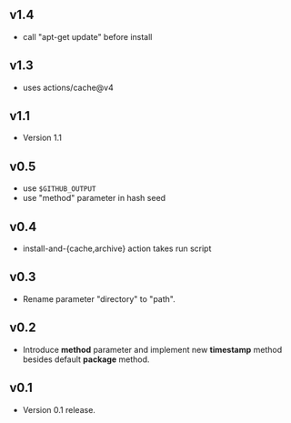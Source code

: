 ## v1.4

- call "apt-get update" before install

## v1.3

- uses actions/cache@v4

## v1.1

- Version 1.1

## v0.5

- use `$GITHUB_OUTPUT`
- use "method" parameter in hash seed

## v0.4

- install-and-{cache,archive} action takes run script

## v0.3

- Rename parameter "directory" to "path".

## v0.2

- Introduce **method** parameter and implement new **timestamp**
  method besides default **package** method.

## v0.1

- Version 0.1 release.
